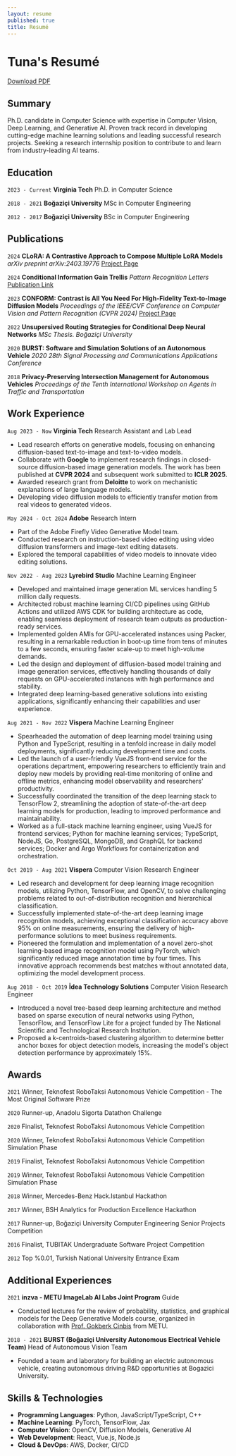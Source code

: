 ```yaml
---
layout: resume
published: true
title: Resumé
---
```


# Tuna's Resumé

<a href="https://drive.google.com/file/d/1RxtH5A56p0lZVManDSTV9uilSw3wbbzg/view?usp=sharing" class="download-button"><i class="fas fa-download"></i> Download PDF</a>

## Summary 
Ph.D. candidate in Computer Science with expertise in Computer Vision, Deep Learning, and Generative AI. Proven track record in developing cutting-edge machine learning solutions and leading successful research projects. Seeking a research internship position to contribute to and learn from industry-leading AI teams.

## Education
`2023 - Current`
__Virginia Tech__
Ph.D. in Computer Science

`2018 - 2021`
__Boğaziçi University__
MSc in Computer Engineering

`2012 - 2017`
__Boğaziçi University__
BSc in Computer Engineering

## Publications

`2024`
__CLoRA: A Contrastive Approach to Compose Multiple LoRA Models__
*arXiv preprint arXiv:2403.19776*
[Project Page](https://clora-diffusion.github.io)

`2024`
__Conditional Information Gain Trellis__
*Pattern Recognition Letters*
[Publication Link](https://www.sciencedirect.com/science/article/pii/S0167865524001880)

`2023`
__CONFORM: Contrast is All You Need For High-Fidelity Text-to-Image Diffusion Models__
*Proceedings of the IEEE/CVF Conference on Computer Vision and Pattern Recognition (CVPR 2024)*
[Project Page](https://conform-diffusion.github.io)

`2022`
__Unsupersived Routing Strategies for Conditional Deep Neural Networks__
*MSc Thesis. Boğaziçi University*

`2020`
__BURST: Software and Simulation Solutions of an Autonomous Vehicle__
*2020 28th Signal Processing and Communications Applications Conference*

`2018`
__Privacy-Preserving Intersection Management for Autonomous Vehicles__
*Proceedings of the Tenth International Workshop on Agents in Traffic and Transportation*

## Work Experience
`Aug 2023 - Now`
__Virginia Tech__
Research Assistant and Lab Lead
- Lead research efforts on generative models, focusing on enhancing diffusion-based text-to-image and text-to-video models.
- Collaborate with **Google** to implement research findings in closed-source diffusion-based image generation models. The work has been published at **CVPR 2024** and subsequent work submitted to **ICLR 2025**.
- Awarded research grant from **Deloitte** to work on mechanistic explanations of large language models.
- Developing video diffusion models to efficiently transfer motion from real videos to generated videos.

`May 2024 - Oct 2024`
__Adobe__
Research Intern
- Part of the Adobe Firefly Video Generative Model team.
- Conducted research on instruction-based video editing using video diffusion transformers and image-text editing datasets.
- Explored the temporal capabilities of video models to innovate video editing solutions.

`Nov 2022 - Aug 2023`
__Lyrebird Studio__
Machine Learning Engineer
- Developed and maintained image generation ML services handling 5 million daily requests.
- Architected robust machine learning CI/CD pipelines using GitHub Actions and utilized AWS CDK for building architecture as code, enabling seamless deployment of research team outputs as production-ready services.
- Implemented golden AMIs for GPU-accelerated instances using Packer, resulting in a remarkable reduction in boot-up time from tens of minutes to a few seconds, ensuring faster scale-up to meet high-volume demands.
- Led the design and deployment of diffusion-based model training and image generation services, effectively handling thousands of daily requests on GPU-accelerated instances with high performance and stability.
- Integrated deep learning-based generative solutions into existing applications, significantly enhancing their capabilities and user experience.

`Aug 2021 - Nov 2022`
__Vispera__
Machine Learning Engineer
- Spearheaded the automation of deep learning model training using Python and TypeScript, resulting in a tenfold increase in daily model deployments, significantly reducing development time and costs.
- Led the launch of a user-friendly VueJS front-end service for the operations department, empowering researchers to efficiently train and deploy new models by providing real-time monitoring of online and offline metrics, enhancing model observability and researchers' productivity.
- Successfully coordinated the transition of the deep learning stack to TensorFlow 2, streamlining the adoption of state-of-the-art deep learning models for production, leading to improved performance and maintainability.
- Worked as a full-stack machine learning engineer, using VueJS for frontend services; Python for machine learning services; TypeScript, NodeJS, Go, PostgreSQL, MongoDB, and GraphQL for backend services; Docker and Argo Workflows for containerization and orchestration.

`Oct 2019 - Aug 2021`
__Vispera__
Computer Vision Research Engineer
- Led research and development for deep learning image recognition models, utilizing Python, TensorFlow, and OpenCV, to solve challenging problems related to out-of-distribution recognition and hierarchical classification.
- Successfully implemented state-of-the-art deep learning image recognition models, achieving exceptional classification accuracy above 95% on online measurements, ensuring the delivery of high-performance solutions to meet business requirements.
- Pioneered the formulation and implementation of a novel zero-shot learning-based image recognition model using PyTorch, which significantly reduced image annotation time by four times. This innovative approach recommends best matches without annotated data, optimizing the model development process.
  
`Aug 2018 - Oct 2019`
__İdea Technology Solutions__
Computer Vision Research Engineer
- Introduced a novel tree-based deep learning architecture and method based on sparse execution of neural networks using Python, TensorFlow, and TensorFlow Lite for a project funded by The National Scientific and Technological Research Institution.
- Proposed a k-centroids-based clustering algorithm to determine better anchor boxes for object detection models, increasing the model's object detection performance by approximately 15%.

## Awards

`2021`
Winner, Teknofest RoboTaksi Autonomous Vehicle Competition - The Most Original Software Prize

`2020`
Runner-up, Anadolu Sigorta Datathon Challenge

`2020`
Finalist, Teknofest RoboTaksi Autonomous Vehicle Competition

`2020`
Winner, Teknofest RoboTaksi Autonomous Vehicle Competition Simulation Phase

`2019`
Finalist, Teknofest RoboTaksi Autonomous Vehicle Competition

`2019`
Winner, Teknofest RoboTaksi Autonomous Vehicle Competition Simulation Phase

`2018`
Winner, Mercedes-Benz Hack.Istanbul Hackathon

`2017`
Winner, BSH Analytics for Production Excellence Hackathon

`2017`
Runner-up, Boğaziçi University Computer Engineering Senior Projects Competition

`2016`
Finalist, TUBITAK Undergraduate Software Project Competition

`2012`
Top %0.01, Turkish National University Entrance Exam

## Additional Experiences

`2021`
__inzva - METU ImageLab AI Labs Joint Program__
Guide
- Conducted lectures for the review of probability, statistics, and graphical models for the Deep Generative Models course, organized in collaboration with [Prof. Gokberk Cinbis](https://user.ceng.metu.edu.tr/~gcinbis/) from METU.

`2018 - 2021`
__BURST (Boğaziçi University Autonomous Electrical Vehicle Team)__
Head of Autonomous Vision Team
- Founded a team and laboratory for building an electric autonomous vehicle, creating autonomous driving R&D opportunities at Bogazici University.

## Skills & Technologies

- **Programming Languages**: Python, JavaScript/TypeScript, C++
- **Machine Learning**: PyTorch, TensorFlow, Jax
- **Computer Vision**: OpenCV, Diffusion Models, Generative AI
- **Web Development**: React, Vue.js, Node.js
- **Cloud & DevOps**: AWS, Docker, CI/CD

<!-- ### Footer

Last updated: May 2013 -->
